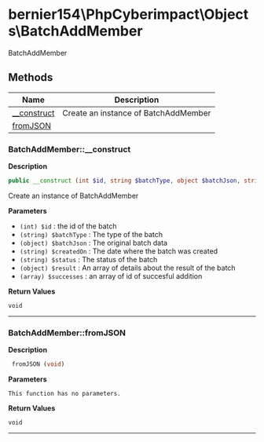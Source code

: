 # bernier154\PhpCyberimpact\Objects\BatchAddMember  

BatchAddMember





## Methods

| Name | Description |
|------|-------------|
|[__construct](#batchaddmember__construct)|Create an instance of BatchAddMember|
|[fromJSON](#batchaddmemberfromjson)||




### BatchAddMember::__construct  

**Description**

```php
public __construct (int $id, string $batchType, object $batchJson, string $createdOn, string $status, object $result, array $successes)
```

Create an instance of BatchAddMember 

 

**Parameters**

* `(int) $id`
: the id of the batch  
* `(string) $batchType`
: The type of the batch  
* `(object) $batchJson`
: The original batch data  
* `(string) $createdOn`
: The date where the batch was created  
* `(string) $status`
: The status of the batch  
* `(object) $result`
: An array of details about the result of the batch  
* `(array) $successes`
: an array of id of succesful addition  

**Return Values**

`void`




<hr />


### BatchAddMember::fromJSON  

**Description**

```php
 fromJSON (void)
```

 

 

**Parameters**

`This function has no parameters.`

**Return Values**

`void`


<hr />

